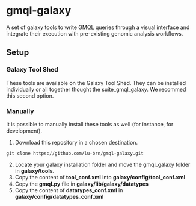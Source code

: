 # gmql-galaxy
A set of galaxy tools to write GMQL queries through a visual interface and integrate their execution with pre-existing 
genomic analysis workflows.

## Setup

### Galaxy Tool Shed

These tools are available on the Galaxy Tool Shed. They can be installed individually or all together thought 
the suite_gmql_galaxy. We recommed this second option.

### Manually

It is possible to manually install these tools as well (for instance, for development). 

1. Download this repository in a chosen destination. 
```
git clone https://github.com/lu-brn/gmql-galaxy.git
```
2. Locate your galaxy installation folder and move the gmql_galaxy folder in **galaxy/tools**.
3. Copy the content of **tool_conf.xml** into **galaxy/config/tool_conf.xml**
4. Copy the **gmql.py** file in **galaxy/lib/galaxy/datatypes**
5. Copy the content of **datatypes_conf.xml** in **galaxy/config/datatypes_conf.xml**
